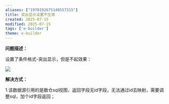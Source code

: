 ```yaml
---
aliases: ["1970192675140557315"]
title: 突出显示设置不生效
created: 2025-07-15
modified: 2025-07-15
tags: ['e-builder']
theme: e-builder
---
```


**问题描述：**

设置了条件格式-突出显示，但是不起效果：

![](https://myhelpdoc.oss-cn-heyuan.aliyuncs.com/mdimages/7c0005131281c30f7f470a9de53e1b5c.jpg)

**解决方式：**

1.该数据源引用的是数仓sql视图，返回字段无id字段，无法通过id去映射，需要调整sql，加个id字段返回；

